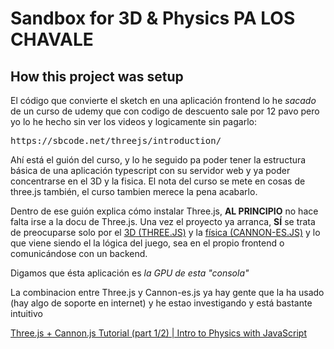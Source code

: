 Sandbox for 3D & Physics PA LOS CHAVALE
=======================================

How this project was setup
--------------------------
El código que convierte el sketch en una aplicación frontend lo he _sacado_ de un curso de udemy que con codigo de descuento sale por 12 pavo pero yo lo he hecho sin ver los videos y logicamente sin pagarlo:

<pre>https://sbcode.net/threejs/introduction/</pre>

Ahí está el guión del curso, y lo he seguido pa poder tener la estructura básica de una aplicación typescript con su servidor web y ya poder concentrarse en el 3D y la fisica. El nota del curso se mete en cosas de three.js también, el curso tambien merece la pena acabarlo.

Dentro de ese guión explica cómo instalar Three.js, **AL PRINCIPIO** no hace falta irse a la docu de Three.js. Una vez el proyecto ya arranca, **SÍ** se trata de preocuparse solo por el [3D (THREE.JS)](https://threejs.org/manual/#en/fundamentals) y la [física (CANNON-ES.JS)](https://pmndrs.github.io/cannon-es/docs/) y lo que viene siendo el la lógica del juego, sea en el propio frontend o comunicándose con un backend.

Digamos que ésta aplicación es _la GPU de esta "consola"_

La combinacion entre Three.js y Cannon-es.js ya hay gente que la ha usado (hay algo de soporte en internet) y he estao investigando y está bastante intuitivo

[Three.js + Cannon.js Tutorial (part 1/2) | Intro to Physics with JavaScript](https://www.youtube.com/watch?v=Ht1JzJ6kB7g)
